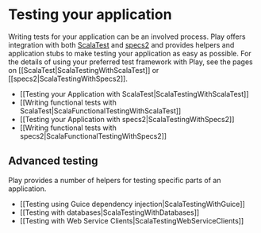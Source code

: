 <!--- Copyright (C) Lightbend Inc. <https://www.lightbend.com> -->

# Testing your application

Writing tests for your application can be an involved process. Play offers integration with both [ScalaTest](http://www.scalatest.org) and [specs2](https://etorreborre.github.io/specs2/) and provides helpers and application stubs to make testing your application as easy as possible. For the details of using your preferred test framework with Play, see the pages on [[ScalaTest|ScalaTestingWithScalaTest]] or [[specs2|ScalaTestingWithSpecs2]].

* [[Testing your Application with ScalaTest|ScalaTestingWithScalaTest]]
* [[Writing functional tests with ScalaTest|ScalaFunctionalTestingWithScalaTest]]
* [[Testing your Application with specs2|ScalaTestingWithSpecs2]]
* [[Writing functional tests with specs2|ScalaFunctionalTestingWithSpecs2]]

## Advanced testing

Play provides a number of helpers for testing specific parts of an application.

* [[Testing using Guice dependency injection|ScalaTestingWithGuice]]
* [[Testing with databases|ScalaTestingWithDatabases]]
* [[Testing with Web Service Clients|ScalaTestingWebServiceClients]]
